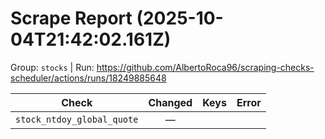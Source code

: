 # Scrape Report (2025-10-04T21:42:02.161Z)

Group: `stocks`  |  Run: https://github.com/AlbertoRoca96/scraping-checks-scheduler/actions/runs/18249885648

| Check | Changed | Keys | Error |
|---|:---:|:--|:--|
| `stock_ntdoy_global_quote` | — |  |  |
